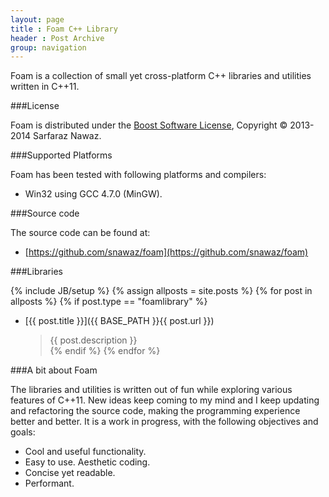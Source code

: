 ```yaml
---
layout: page
title : Foam C++ Library
header : Post Archive
group: navigation
---
```


Foam is a collection of small yet cross-platform C++ libraries and utilities written in C++11.

###License

Foam is distributed under the [Boost Software License][license], Copyright &copy; 2013-2014 Sarfaraz Nawaz.

[license]:http://www.boost.org/LICENSE_1_0.txt

###Supported Platforms

Foam has been tested with following platforms and compilers:

- Win32 using GCC 4.7.0 (MinGW).

###Source code

The source code can be found at:

 - [https://github.com/snawaz/foam](https://github.com/snawaz/foam)

###Libraries

{% include JB/setup %}
{% assign allposts = site.posts %}
{% for post in allposts  %}
    {% if post.type == "foamlibrary" %}
- [{{ post.title }}]({{ BASE_PATH }}{{ post.url }})   
  > {{ post.description }}  
    {% endif %}
{% endfor %}

###A bit about Foam

The libraries and utilities is written out of fun while exploring various features of C++11. New ideas keep coming to my mind and I keep updating and refactoring the source code, making the programming experience better and better. It is a work in progress, with the following objectives and goals:

 - Cool and useful functionality.
 - Easy to use. Aesthetic coding.
 - Concise yet readable.
 - Performant.